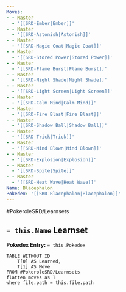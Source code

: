 ```yaml
---
Moves:
- - Master
  - '[[SRD-Ember|Ember]]'
- - Master
  - '[[SRD-Astonish|Astonish]]'
- - Master
  - '[[SRD-Magic Coat|Magic Coat]]'
- - Master
  - '[[SRD-Stored Power|Stored Power]]'
- - Master
  - '[[SRD-Flame Burst|Flame Burst]]'
- - Master
  - '[[SRD-Night Shade|Night Shade]]'
- - Master
  - '[[SRD-Light Screen|Light Screen]]'
- - Master
  - '[[SRD-Calm Mind|Calm Mind]]'
- - Master
  - '[[SRD-Fire Blast|Fire Blast]]'
- - Master
  - '[[SRD-Shadow Ball|Shadow Ball]]'
- - Master
  - '[[SRD-Trick|Trick]]'
- - Master
  - '[[SRD-Mind Blown|Mind Blown]]'
- - Master
  - '[[SRD-Explosion|Explosion]]'
- - Master
  - '[[SRD-Spite|Spite]]'
- - Master
  - '[[SRD-Heat Wave|Heat Wave]]'
Name: Blacephalon
Pokedex: '[[SRD-Blacephalon|Blacephalon]]'
---
```


#PokeroleSRD/Learnsets

## `= this.Name` Learnset

**Pokedex Entry:** `= this.Pokedex`

```dataview
TABLE WITHOUT ID
    T[0] AS Learned,
    T[1] AS Move
FROM #PokeroleSRD/Learnsets
flatten moves as T
where file.path = this.file.path
```
